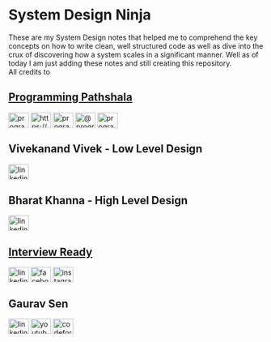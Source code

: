 # System Design Ninja
These are my System Design notes that helped me to comprehend the key concepts on how to write clean, well structured code as well as dive into the crux of discovering how a system scales in a significant manner. Well as of today I am just adding these notes and still creating this repository. <br>
All credits to <br>
## [Programming Pathshala](https://renaissance.programmingpathshala.com/crack-coding-interviews) <br>
<p align="left">
<a href="https://linkedin.com/school/programming-pathshala" target="blank"><img align="center" src="https://raw.githubusercontent.com/rahuldkjain/github-profile-readme-generator/master/src/images/icons/Social/linked-in-alt.svg" alt="programming-pathshala" height="30" width="40" /></a>
<a href="https://fb.com/programmingpathshala.1/" target="blank"><img align="center" src="https://raw.githubusercontent.com/rahuldkjain/github-profile-readme-generator/master/src/images/icons/Social/facebook.svg" alt="https://www.facebook.com/programmingpathshala.1/" height="30" width="40" /></a>
<a href="https://instagram.com/programmingpathshala" target="blank"><img align="center" src="https://raw.githubusercontent.com/rahuldkjain/github-profile-readme-generator/master/src/images/icons/Social/instagram.svg" alt="programmingpathshala" height="30" width="40" /></a>
<a href="https://medium.com/@programmingpathshala" target="blank"><img align="center" src="https://raw.githubusercontent.com/rahuldkjain/github-profile-readme-generator/master/src/images/icons/Social/medium.svg" alt="@programmingpathshala" height="30" width="40" /></a>
<a href="https://www.youtube.com/c/programming-pathshala" target="blank"><img align="center" src="https://raw.githubusercontent.com/rahuldkjain/github-profile-readme-generator/master/src/images/icons/Social/youtube.svg" alt="programming pathshala" height="30" width="40" /></a>
</p>

## Vivekanand Vivek - Low Level Design <br>
<p align="left">
<a href="[[https://linkedin.com/in/linkedin.com](https://in.linkedin.com/in/vivekanand-vivek-7a4ab388)" target="blank"><img align="center" src="https://raw.githubusercontent.com/rahuldkjain/github-profile-readme-generator/master/src/images/icons/Social/linked-in-alt.svg" alt="linkedin.com" height="30" width="40" /></a>
</p>

## Bharat Khanna - High Level Design <br>
<p align="left">
<a href="[[https://linkedin.com/in/linkedin.com](https://www.linkedin.com/in/bharat-khanna-717b4817b/)" target="blank"><img align="center" src="https://raw.githubusercontent.com/rahuldkjain/github-profile-readme-generator/master/src/images/icons/Social/linked-in-alt.svg" alt="linkedin.com" height="30" width="40" /></a>
</p>

## [Interview Ready](https://interviewready.io/) <br>
<p align="left">
<a href="[https://linkedin.com/in/linkedin.com](https://www.linkedin.com/company/interview-ready/)" target="blank"><img align="center" src="https://raw.githubusercontent.com/rahuldkjain/github-profile-readme-generator/master/src/images/icons/Social/linked-in-alt.svg" alt="linkedin.com" height="30" width="40" /></a>
<a href="[https://fb.com/facebook.com](https://www.facebook.com/interviewreadypage/)" target="blank"><img align="center" src="https://raw.githubusercontent.com/rahuldkjain/github-profile-readme-generator/master/src/images/icons/Social/facebook.svg" alt="facebook.com" height="30" width="40" /></a>
<a href="[https://instagram.com/instagram.com](https://www.instagram.com/interviewready/)" target="blank"><img align="center" src="https://raw.githubusercontent.com/rahuldkjain/github-profile-readme-generator/master/src/images/icons/Social/instagram.svg" alt="instagram.com" height="30" width="40" /></a>
</p>

## Gaurav Sen<br>
<p align="left">
<a href="[https://linkedin.com/in/linkedin.com](https://www.linkedin.com/in/gkcs)" target="blank"><img align="center" src="https://raw.githubusercontent.com/rahuldkjain/github-profile-readme-generator/master/src/images/icons/Social/linked-in-alt.svg" alt="linkedin.com" height="30" width="40" /></a>
<a href="[https://www.youtube.com/c/youtube.com](https://www.youtube.com/channel/UCRPMAqdtSgd0Ipeef7iFsKw)" target="blank"><img align="center" src="https://raw.githubusercontent.com/rahuldkjain/github-profile-readme-generator/master/src/images/icons/Social/youtube.svg" alt="youtube.com" height="30" width="40" /></a>
<a href="[https://www.codeforces.com](https://codeforces.com/profile/gkcs)" target="blank"><img align="center" src="https://raw.githubusercontent.com/rahuldkjain/github-profile-readme-generator/master/src/images/icons/Social/codeforces.svg" alt="codeforces.com" height="30" width="40" /></a>
</p>


